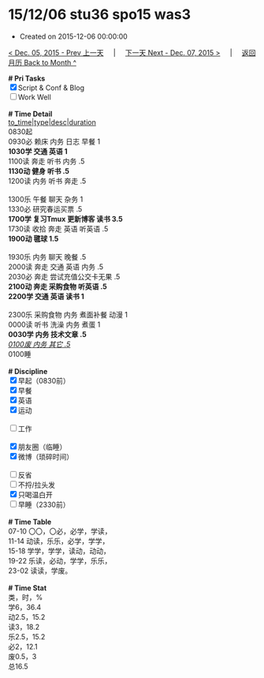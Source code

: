 # 15/12/06 stu36 spo15 was3

- Created on 2015-12-06 00:00:00

[< Dec. 05, 2015 - Prev 上一天](/lifelogs/2015/12/d05.md) &nbsp; &nbsp; | &nbsp; &nbsp; [下一天 Next - Dec. 07, 2015 >](/lifelogs/2015/12/d07.md) &nbsp; &nbsp; |  &nbsp; &nbsp; [返回月历 Back to Month ^](/lifelogs/2015/12/index.md)
<br/><div><b># Pri Tasks</b></div><div><input checked="true" type="checkbox"/>Script &amp; Conf &amp; Blog</div><div><input type="checkbox"/>Work Well</div><div><br/></div><div><b># Time Detail</b></div><div><u>to_time|type|desc|duration</u></div><div>0830起</div><div>0930必 赖床 内务 日志 早餐 1</div><div><b>1030学 交通 英语 1</b></div><div>1100读 奔走 听书 内务 .5</div><div><b>1130动 健身 听书 .5</b></div><div>1200读 内务 听书 奔走 .5</div><div><br/></div><div>1300乐 午餐 聊天 杂务 1</div><div>1330必 研究春运买票 .5</div><div><b>1700学 复习Tmux 更新博客 读书 3.5</b></div><div>1730读 收拾 奔走 英语 听英语 .5</div><div><b>1900动 毽球 1.5</b></div><div><br/></div><div>1930乐 内务 聊天 晚餐 .5</div><div>2000读 奔走 交通 英语 内务 .5</div><div>2030必 奔走 尝试充值公交卡无果 .5</div><div><b>2100动 奔走 采购食物 听英语 .5</b></div><div><b>2200学 交通 英语 读书 1</b></div><div><br/></div><div>2300乐 采购食物 内务 煮面补餐 动漫 1</div><div>0000读 听书 洗澡 内务 煮蛋 1</div><div><b>0030学 内务 技术文章 .5</b></div><div><u><i>0100废 内务 其它 .5</i></u></div><div>0100睡</div><div><br/></div><div><b># Discipline</b></div><div><input checked="true" type="checkbox"/>早起（0830前）</div><div><input checked="true" type="checkbox"/>早餐</div><div><input checked="true" type="checkbox"/>英语</div><div><input checked="true" type="checkbox"/>运动</div><div><br/></div><div><input type="checkbox"/>工作</div><div><br/></div><div><input checked="true" type="checkbox"/>朋友圈（临睡）</div><div><input checked="true" type="checkbox"/>微博（琐碎时间）</div><div><br/></div><div><input type="checkbox"/>反省</div><div><input type="checkbox"/>不捋/拉头发</div><div><input checked="true" type="checkbox"/>只喝温白开</div><div><input type="checkbox"/>早睡（2330前）</div><div><br/></div><div><b># Time Table</b></div><div>07-10 〇〇，〇必，必学，学读，</div><div>11-14 动读，乐乐，必学，学学，</div><div>15-18 学学，学学，读动，动动，</div><div>19-22 乐读，必动，学学，乐乐，</div><div>23-02 读读，学废。</div><div><br/></div><div><b># Time Stat</b></div><div>类，时，%</div><div>学6，36.4</div><div>动2.5，15.2</div><div>读3，18.2</div><div>乐2.5，15.2</div><div>必2，12.1</div><div>废0.5，3</div><div>总16.5</div>
